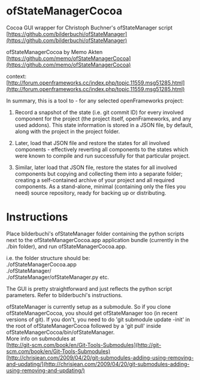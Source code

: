 ofStateManagerCocoa
===================

Cocoa GUI wrapper for Christoph Buchner's ofStateManager script   
[https://github.com/bilderbuchi/ofStateManager](https://github.com/bilderbuchi/ofStateManager)

ofStateManagerCocoa by Memo Akten   
[https://github.com/memo/ofStateManagerCocoa](https://github.com/memo/ofStateManagerCocoa)

context:   
[http://forum.openframeworks.cc/index.php/topic,11559.msg51285.html](http://forum.openframeworks.cc/index.php/topic,11559.msg51285.html)

In summary, this is a tool to - for any selected openFrameworks project:  

1. Record a snapshot of the state (i.e. git commit ID) for every involved component for the project (the project itself, openFrameworks, and any used addons). This state information is stored in a JSON file, by default, along with the project in the project folder. 

2. Later, load that JSON file and restore the states for all involved components - effectively reverting all components to the states which were known to compile and run successfully for that particular project. 

3. Similar, later load that JSON file, restore the states for all involved components but copying and collecting them into a separate folder; creating a self-contained archive of your project and all required components. As a stand-alone, minimal (containing only the files you need) source repository, ready for backing up or distributing.  



Instructions
===================

Place bilderbuchi's ofStateManager folder containing the python scripts next to the ofStateManagerCocoa.app application bundle (currently in the ./bin folder), and run ofStateManagerCocoa.app.

i.e. the folder structure should be:   
./ofStateManagerCocoa.app   
./ofStateManager/  
./ofStateManager/ofStateManager.py etc.

The GUI is pretty straightforward and just reflects the python script parameters. Refer to bilderbuchi's instructions. 

ofStateManager is currently setup as a submodule. So if you clone ofStateManagerCocoa, you should get ofStateManager too (in recent versions of git). If you don't, you need to do 'git submodule update -init' in the root of ofStateManagerCocoa followed by a 'git pull' inside ofStateManagerCocoa/bin/ofStateManager.    
More info on submodules at   
[http://git-scm.com/book/en/Git-Tools-Submodules](http://git-scm.com/book/en/Git-Tools-Submodules)   
[http://chrisjean.com/2009/04/20/git-submodules-adding-using-removing-and-updating/](http://chrisjean.com/2009/04/20/git-submodules-adding-using-removing-and-updating/)



